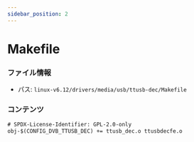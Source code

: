 ```yaml
---
sidebar_position: 2
---
```

# Makefile

### ファイル情報

- パス: `linux-v6.12/drivers/media/usb/ttusb-dec/Makefile`

### コンテンツ

```txt
# SPDX-License-Identifier: GPL-2.0-only
obj-$(CONFIG_DVB_TTUSB_DEC) += ttusb_dec.o ttusbdecfe.o

```
